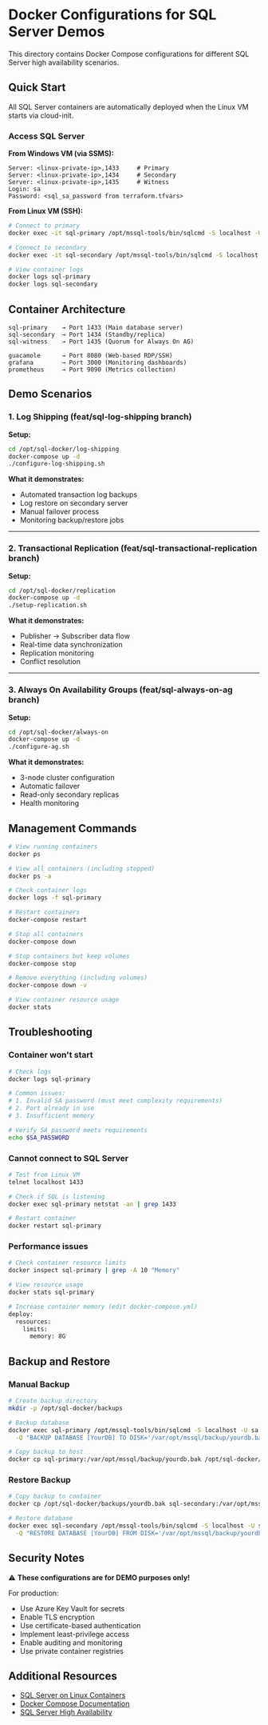 # Docker Configurations for SQL Server Demos

This directory contains Docker Compose configurations for different SQL Server high availability scenarios.

## Quick Start

All SQL Server containers are automatically deployed when the Linux VM starts via cloud-init.

### Access SQL Server

**From Windows VM (via SSMS):**
```
Server: <linux-private-ip>,1433     # Primary
Server: <linux-private-ip>,1434     # Secondary  
Server: <linux-private-ip>,1435     # Witness
Login: sa
Password: <sql_sa_password from terraform.tfvars>
```

**From Linux VM (SSH):**
```bash
# Connect to primary
docker exec -it sql-primary /opt/mssql-tools/bin/sqlcmd -S localhost -U sa -P 'YourPassword'

# Connect to secondary
docker exec -it sql-secondary /opt/mssql-tools/bin/sqlcmd -S localhost -U sa -P 'YourPassword'

# View container logs
docker logs sql-primary
docker logs sql-secondary
```

## Container Architecture

```
sql-primary    → Port 1433 (Main database server)
sql-secondary  → Port 1434 (Standby/replica)
sql-witness    → Port 1435 (Quorum for Always On AG)

guacamole      → Port 8080 (Web-based RDP/SSH)
grafana        → Port 3000 (Monitoring dashboards)
prometheus     → Port 9090 (Metrics collection)
```

## Demo Scenarios

### 1. Log Shipping (feat/sql-log-shipping branch)

**Setup:**
```bash
cd /opt/sql-docker/log-shipping
docker-compose up -d
./configure-log-shipping.sh
```

**What it demonstrates:**
- Automated transaction log backups
- Log restore on secondary server
- Manual failover process
- Monitoring backup/restore jobs

---

### 2. Transactional Replication (feat/sql-transactional-replication branch)

**Setup:**
```bash
cd /opt/sql-docker/replication
docker-compose up -d
./setup-replication.sh
```

**What it demonstrates:**
- Publisher → Subscriber data flow
- Real-time data synchronization
- Replication monitoring
- Conflict resolution

---

### 3. Always On Availability Groups (feat/sql-always-on-ag branch)

**Setup:**
```bash
cd /opt/sql-docker/always-on
docker-compose up -d
./configure-ag.sh
```

**What it demonstrates:**
- 3-node cluster configuration
- Automatic failover
- Read-only secondary replicas
- Health monitoring

## Management Commands

```bash
# View running containers
docker ps

# View all containers (including stopped)
docker ps -a

# Check container logs
docker logs -f sql-primary

# Restart containers
docker-compose restart

# Stop all containers
docker-compose down

# Stop containers but keep volumes
docker-compose stop

# Remove everything (including volumes)
docker-compose down -v

# View container resource usage
docker stats
```

## Troubleshooting

### Container won't start

```bash
# Check logs
docker logs sql-primary

# Common issues:
# 1. Invalid SA password (must meet complexity requirements)
# 2. Port already in use
# 3. Insufficient memory

# Verify SA password meets requirements
echo $SA_PASSWORD
```

### Cannot connect to SQL Server

```bash
# Test from Linux VM
telnet localhost 1433

# Check if SQL is listening
docker exec sql-primary netstat -an | grep 1433

# Restart container
docker restart sql-primary
```

### Performance issues

```bash
# Check container resource limits
docker inspect sql-primary | grep -A 10 "Memory"

# View resource usage
docker stats sql-primary

# Increase container memory (edit docker-compose.yml)
deploy:
  resources:
    limits:
      memory: 8G
```

## Backup and Restore

### Manual Backup

```bash
# Create backup directory
mkdir -p /opt/sql-docker/backups

# Backup database
docker exec sql-primary /opt/mssql-tools/bin/sqlcmd -S localhost -U sa -P 'YourPassword' \
  -Q "BACKUP DATABASE [YourDB] TO DISK='/var/opt/mssql/backup/yourdb.bak' WITH COMPRESSION"

# Copy backup to host
docker cp sql-primary:/var/opt/mssql/backup/yourdb.bak /opt/sql-docker/backups/
```

### Restore Backup

```bash
# Copy backup to container
docker cp /opt/sql-docker/backups/yourdb.bak sql-secondary:/var/opt/mssql/backup/

# Restore database
docker exec sql-secondary /opt/mssql-tools/bin/sqlcmd -S localhost -U sa -P 'YourPassword' \
  -Q "RESTORE DATABASE [YourDB] FROM DISK='/var/opt/mssql/backup/yourdb.bak' WITH REPLACE"
```

## Security Notes

⚠️ **These configurations are for DEMO purposes only!**

For production:
- Use Azure Key Vault for secrets
- Enable TLS encryption
- Use certificate-based authentication
- Implement least-privilege access
- Enable auditing and monitoring
- Use private container registries

## Additional Resources

- [SQL Server on Linux Containers](https://learn.microsoft.com/en-us/sql/linux/quickstart-install-connect-docker)
- [Docker Compose Documentation](https://docs.docker.com/compose/)
- [SQL Server High Availability](https://learn.microsoft.com/en-us/sql/database-engine/sql-server-business-continuity-dr)

